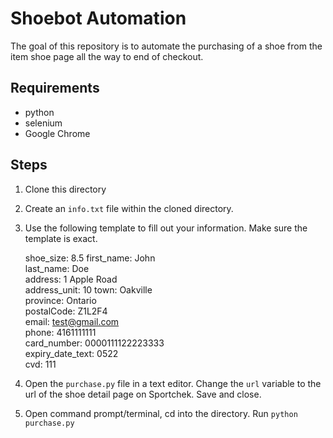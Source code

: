# Shoebot Automation

The goal of this repository is to automate the purchasing of a shoe from the item shoe page all the way to end of checkout. 

## Requirements
- python
- selenium
- Google Chrome

## Steps
1. Clone this directory
2. Create an `info.txt` file within the cloned directory.
3. Use the following template to fill out your information. Make sure the template is exact.

    shoe_size: 8.5
    first_name: John  
    last_name: Doe  
    address: 1 Apple Road    
    address_unit: 10
    town: Oakville   
    province: Ontario  
    postalCode: Z1L2F4    
    email: test@gmail.com  
    phone: 4161111111    
    card_number: 0000111122223333  
    expiry_date_text: 0522  
    cvd: 111  

4. Open the `purchase.py` file in a text editor. Change the `url` variable to the url of the shoe detail page on Sportchek. Save and close.
5. Open command prompt/terminal, cd into the directory. Run `python purchase.py`
